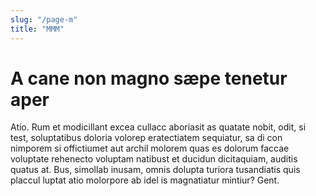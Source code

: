 ```yaml
---
slug: "/page-m"
title: "MMM"
---
```


# A cane non magno sæpe tenetur aper

Atio. Rum et modicillant excea cullacc aboriasit as quatate nobit, odit, si test, soluptatibus doloria volorep eratectiatem sequiatur, sa di con nimporem si offictiumet aut archil molorem quas es dolorum faccae voluptate rehenecto voluptam natibust et ducidun dicitaquiam, auditis quatus at.
Bus, simollab inusam, omnis dolupta turiora tusandiatis quis placcul luptat atio molorpore ab idel is magnatiatur mintiur? Gent.

